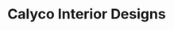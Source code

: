 ---
title: "Calyco Interior Designs"
url: /clayton/calyco-interior-designs/
shop: Raumausstattung
---